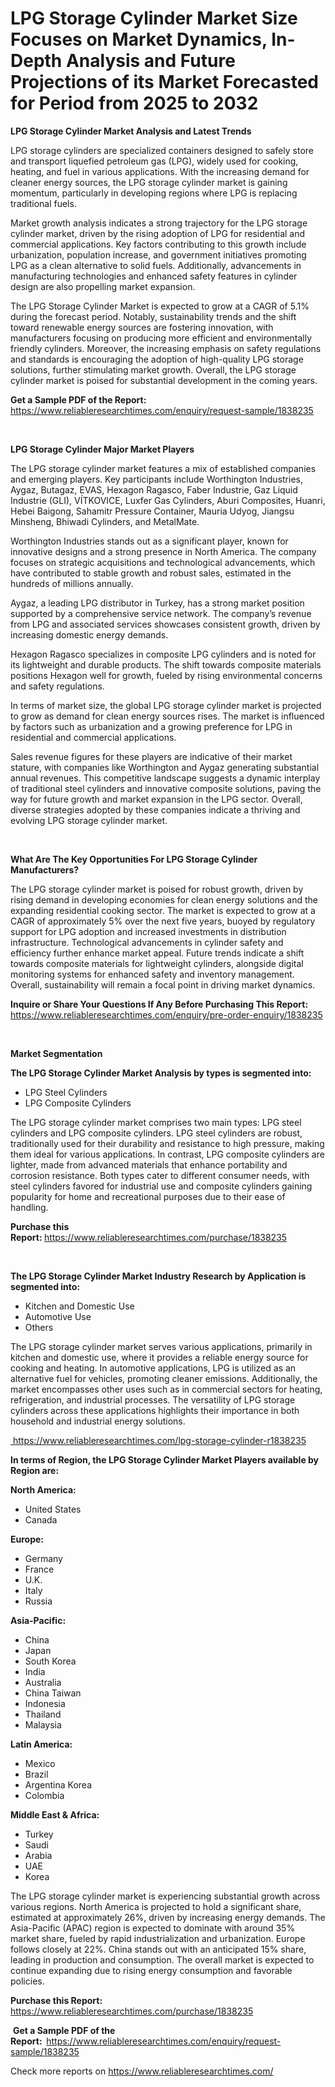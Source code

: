 <p><h1>LPG Storage Cylinder Market Size Focuses on Market Dynamics, In-Depth Analysis and Future Projections of its Market Forecasted for Period from 2025 to 2032</h1></p><p><strong>LPG Storage Cylinder Market Analysis and Latest Trends</strong></p>
<p><p>LPG storage cylinders are specialized containers designed to safely store and transport liquefied petroleum gas (LPG), widely used for cooking, heating, and fuel in various applications. With the increasing demand for cleaner energy sources, the LPG storage cylinder market is gaining momentum, particularly in developing regions where LPG is replacing traditional fuels.</p><p>Market growth analysis indicates a strong trajectory for the LPG storage cylinder market, driven by the rising adoption of LPG for residential and commercial applications. Key factors contributing to this growth include urbanization, population increase, and government initiatives promoting LPG as a clean alternative to solid fuels. Additionally, advancements in manufacturing technologies and enhanced safety features in cylinder design are also propelling market expansion.</p><p>The LPG Storage Cylinder Market is expected to grow at a CAGR of 5.1% during the forecast period. Notably, sustainability trends and the shift toward renewable energy sources are fostering innovation, with manufacturers focusing on producing more efficient and environmentally friendly cylinders. Moreover, the increasing emphasis on safety regulations and standards is encouraging the adoption of high-quality LPG storage solutions, further stimulating market growth. Overall, the LPG storage cylinder market is poised for substantial development in the coming years.</p></p>
<p><strong>Get a Sample PDF of the Report:&nbsp;</strong> <a href="https://www.reliableresearchtimes.com/enquiry/request-sample/1838235?utm_campaign=3386&utm_medium=2&utm_source=Github&utm_content=ia&utm_term=12042025&utm_id=lpg-storage-cylinder">https://www.reliableresearchtimes.com/enquiry/request-sample/1838235</a></p>
<p>&nbsp;</p>
<p><strong>LPG Storage Cylinder Major Market Players</strong></p>
<p><p>The LPG storage cylinder market features a mix of established companies and emerging players. Key participants include Worthington Industries, Aygaz, Butagaz, EVAS, Hexagon Ragasco, Faber Industrie, Gaz Liquid Industrie (GLI), VÍTKOVICE, Luxfer Gas Cylinders, Aburi Composites, Huanri, Hebei Baigong, Sahamitr Pressure Container, Mauria Udyog, Jiangsu Minsheng, Bhiwadi Cylinders, and MetalMate.</p><p>Worthington Industries stands out as a significant player, known for innovative designs and a strong presence in North America. The company focuses on strategic acquisitions and technological advancements, which have contributed to stable growth and robust sales, estimated in the hundreds of millions annually.</p><p>Aygaz, a leading LPG distributor in Turkey, has a strong market position supported by a comprehensive service network. The company’s revenue from LPG and associated services showcases consistent growth, driven by increasing domestic energy demands.</p><p>Hexagon Ragasco specializes in composite LPG cylinders and is noted for its lightweight and durable products. The shift towards composite materials positions Hexagon well for growth, fueled by rising environmental concerns and safety regulations.</p><p>In terms of market size, the global LPG storage cylinder market is projected to grow as demand for clean energy sources rises. The market is influenced by factors such as urbanization and a growing preference for LPG in residential and commercial applications.</p><p>Sales revenue figures for these players are indicative of their market stature, with companies like Worthington and Aygaz generating substantial annual revenues. This competitive landscape suggests a dynamic interplay of traditional steel cylinders and innovative composite solutions, paving the way for future growth and market expansion in the LPG sector. Overall, diverse strategies adopted by these companies indicate a thriving and evolving LPG storage cylinder market.</p></p>
<p>&nbsp;</p>
<p><strong>What Are The Key Opportunities For LPG Storage Cylinder Manufacturers?</strong></p>
<p><p>The LPG storage cylinder market is poised for robust growth, driven by rising demand in developing economies for clean energy solutions and the expanding residential cooking sector. The market is expected to grow at a CAGR of approximately 5% over the next five years, buoyed by regulatory support for LPG adoption and increased investments in distribution infrastructure. Technological advancements in cylinder safety and efficiency further enhance market appeal. Future trends indicate a shift towards composite materials for lightweight cylinders, alongside digital monitoring systems for enhanced safety and inventory management. Overall, sustainability will remain a focal point in driving market dynamics.</p></p>
<p><strong>Inquire or Share Your Questions If Any Before Purchasing This Report:</strong> <a href="https://www.reliableresearchtimes.com/enquiry/pre-order-enquiry/1838235?utm_campaign=3386&utm_medium=2&utm_source=Github&utm_content=ia&utm_term=12042025&utm_id=lpg-storage-cylinder">https://www.reliableresearchtimes.com/enquiry/pre-order-enquiry/1838235</a></p>
<p>&nbsp;</p>
<p><strong>Market Segmentation</strong></p>
<p><strong>The LPG Storage Cylinder Market Analysis by types is segmented into:</strong></p>
<p><ul><li>LPG Steel Cylinders</li><li>LPG Composite Cylinders</li></ul></p>
<p><p>The LPG storage cylinder market comprises two main types: LPG steel cylinders and LPG composite cylinders. LPG steel cylinders are robust, traditionally used for their durability and resistance to high pressure, making them ideal for various applications. In contrast, LPG composite cylinders are lighter, made from advanced materials that enhance portability and corrosion resistance. Both types cater to different consumer needs, with steel cylinders favored for industrial use and composite cylinders gaining popularity for home and recreational purposes due to their ease of handling.</p></p>
<p><strong>Purchase this Report:&nbsp;</strong><a href="https://www.reliableresearchtimes.com/purchase/1838235?utm_campaign=3386&utm_medium=2&utm_source=Github&utm_content=ia&utm_term=12042025&utm_id=lpg-storage-cylinder">https://www.reliableresearchtimes.com/purchase/1838235</a></p>
<p>&nbsp;</p>
<p><strong>The LPG Storage Cylinder Market Industry Research by Application is segmented into:</strong></p>
<p><ul><li>Kitchen and Domestic Use</li><li>Automotive Use</li><li>Others</li></ul></p>
<p><p>The LPG storage cylinder market serves various applications, primarily in kitchen and domestic use, where it provides a reliable energy source for cooking and heating. In automotive applications, LPG is utilized as an alternative fuel for vehicles, promoting cleaner emissions. Additionally, the market encompasses other uses such as in commercial sectors for heating, refrigeration, and industrial processes. The versatility of LPG storage cylinders across these applications highlights their importance in both household and industrial energy solutions.</p></p>
<p><a href="https://www.reliableresearchtimes.com/lpg-storage-cylinder-r1838235?utm_campaign=3386&utm_medium=2&utm_source=Github&utm_content=ia&utm_term=12042025&utm_id=lpg-storage-cylinder">&nbsp;https://www.reliableresearchtimes.com/lpg-storage-cylinder-r1838235</a></p>
<p><strong>In terms of Region, the LPG Storage Cylinder Market Players available by Region are:</strong></p>
<p>
    <p> <strong> North America: </strong>
        <ul>
            <li>United States</li>
            <li>Canada</li>
        </ul>
        </p> 
    <p> <strong> Europe: </strong>
        <ul>
            <li>Germany</li>
            <li>France</li>
            <li>U.K.</li>
            <li>Italy</li>
            <li>Russia</li>
        </ul>
        </p> 
    <p> <strong> Asia-Pacific: </strong>
        <ul>
            <li>China</li>
            <li>Japan</li>
            <li>South Korea</li>
            <li>India</li>
            <li>Australia</li>
            <li>China Taiwan</li>
            <li>Indonesia</li>
            <li>Thailand</li>
            <li>Malaysia</li>
        </ul>
        </p> 
    <p> <strong> Latin America: </strong>
        <ul>
            <li>Mexico</li>
            <li>Brazil</li>
            <li>Argentina Korea</li>
            <li>Colombia</li>
        </ul>
        </p> 
    <p> <strong> Middle East & Africa: </strong>
        <ul>
            <li>Turkey</li>
            <li>Saudi</li>
            <li>Arabia</li>
            <li>UAE</li>
            <li>Korea</li>
        </ul>
    </p>
    </p>
<p><p>The LPG storage cylinder market is experiencing substantial growth across various regions. North America is projected to hold a significant share, estimated at approximately 26%, driven by increasing energy demands. The Asia-Pacific (APAC) region is expected to dominate with around 35% market share, fueled by rapid industrialization and urbanization. Europe follows closely at 22%. China stands out with an anticipated 15% share, leading in production and consumption. The overall market is expected to continue expanding due to rising energy consumption and favorable policies.</p></p>
<p><strong>Purchase this Report: </strong><a href="https://www.reliableresearchtimes.com/purchase/1838235?utm_campaign=3386&utm_medium=2&utm_source=Github&utm_content=ia&utm_term=12042025&utm_id=lpg-storage-cylinder">https://www.reliableresearchtimes.com/purchase/1838235</a></p>
<p>&nbsp;<strong>Get a Sample PDF of the Report:&nbsp;&nbsp;</strong><a href="https://www.reliableresearchtimes.com/enquiry/request-sample/1838235?utm_campaign=3386&utm_medium=2&utm_source=Github&utm_content=ia&utm_term=12042025&utm_id=lpg-storage-cylinder">https://www.reliableresearchtimes.com/enquiry/request-sample/1838235</a></p>
<p><strong></strong></p>
<p>Check more reports on <a href="https://www.reliableresearchtimes.com/?utm_campaign=3386&utm_medium=2&utm_source=Github&utm_content=ia&utm_term=12042025&utm_id=lpg-storage-cylinder">https://www.reliableresearchtimes.com/</a></p>